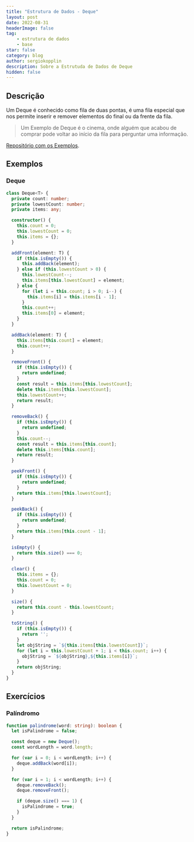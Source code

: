 ```yaml
---
title: "Estrutura de Dados - Deque"
layout: post
date: 2022-08-31
headerImage: false
tag:
    - estrutura de dados
    - base
star: false
category: blog
author: sergiokopplin
description: Sobre a Estrutuda de Dados de Deque
hidden: false
---
```


## Descrição

Um Deque é conhecido como fila de duas pontas, é uma fila especial que nos permite inserir e remover elementos do final ou da frente da fila.

> Um Exemplo de Deque é o cinema, onde alguém que acabou de comprar pode voltar ao início da fila para perguntar uma informação.

[Repositório com os Exemplos](https://github.com/sergiokopplin/livro-estrutura-de-dados-e-algoritmos-js).

## Exemplos

### Deque

```ts
class Deque<T> {
  private count: number;
  private lowestCount: number;
  private items: any;

  constructor() {
    this.count = 0;
    this.lowestCount = 0;
    this.items = {};
  }

  addFront(element: T) {
    if (this.isEmpty()) {
      this.addBack(element);
    } else if (this.lowestCount > 0) {
      this.lowestCount--;
      this.items[this.lowestCount] = element;
    } else {
      for (let i = this.count; i > 0; i--) {
        this.items[i] = this.items[i - 1];
      }
      this.count++;
      this.items[0] = element;
    }
  }

  addBack(element: T) {
    this.items[this.count] = element;
    this.count++;
  }

  removeFront() {
    if (this.isEmpty()) {
      return undefined;
    }
    const result = this.items[this.lowestCount];
    delete this.items[this.lowestCount];
    this.lowestCount++;
    return result;
  }

  removeBack() {
    if (this.isEmpty()) {
      return undefined;
    }
    this.count--;
    const result = this.items[this.count];
    delete this.items[this.count];
    return result;
  }

  peekFront() {
    if (this.isEmpty()) {
      return undefined;
    }
    return this.items[this.lowestCount];
  }

  peekBack() {
    if (this.isEmpty()) {
      return undefined;
    }
    return this.items[this.count - 1];
  }

  isEmpty() {
    return this.size() === 0;
  }

  clear() {
    this.items = {};
    this.count = 0;
    this.lowestCount = 0;
  }

  size() {
    return this.count - this.lowestCount;
  }

  toString() {
    if (this.isEmpty()) {
      return '';
    }
    let objString = `${this.items[this.lowestCount]}`;
    for (let i = this.lowestCount + 1; i < this.count; i++) {
      objString = `${objString},${this.items[i]}`;
    }
    return objString;
  }
}
```

## Exercícios

### Palíndromo

```ts
function palindrome(word: string): boolean {
  let isPalindrome = false;

  const deque = new Deque();
  const wordLength = word.length;

  for (var i = 0; i < wordLength; i++) {
    deque.addBack(word[i]);
  }

  for (var i = 1; i < wordLength; i++) {
    deque.removeBack();
    deque.removeFront();

    if (deque.size() === 1) {
      isPalindrome = true;
    }
  }

  return isPalindrome;
}
```
